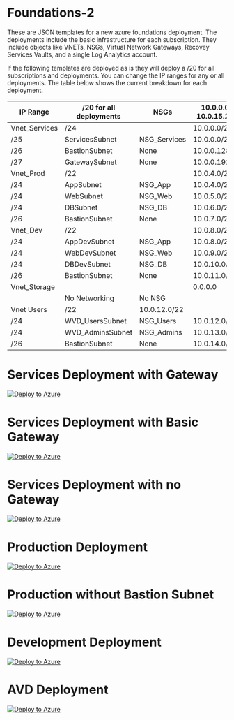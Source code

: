 # Foundations-2

These are JSON templates for a new azure foundations deployment.  The deployments include the basic infrastructure for each subscription.  They include objects like VNETs, NSGs, Virtual Network Gateways, Recovey Services Vaults, and a single Log Analytics account.

If the following templates are deployed as is they will deploy a /20 for all subscriptions and deployments.  You can change the IP ranges for any or all deployments.  The table below shows the current breakdown for each deployment. 

| IP Range |	/20 for all deployments |	NSGs |	10.0.0.0-10.0.15.255 |
| -------- | ------------------------ | ---- | --------------------- |
|  Vnet_Services |	/24 | |	10.0.0.0/24 |
| /25 |	ServicesSubnet | NSG_Services |	10.0.0.0/25 |
| /26 |	BastionSubnet |	None |	10.0.0.128/26 |
| /27 |	GatewaySubnet |	None |	10.0.0.192/27 |
| Vnet_Prod |	/22 | |		10.0.4.0/22 |
| /24 |	AppSubnet |	NSG_App |	10.0.4.0/24 |
| /24 |	WebSubnet |	NSG_Web |	10.0.5.0/24 |
| /24 |	DBSubnet |	NSG_DB |	10.0.6.0/24 |
| /26 |	BastionSubnet |	None |	10.0.7.0/26 |
| Vnet_Dev |	/22 | |		10.0.8.0/22 |
| /24 |	AppDevSubnet |	NSG_App |	10.0.8.0/24 |
| /24 |	WebDevSubnet |	NSG_Web |	10.0.9.0/24 |
| /24 |	DBDevSubnet |	NSG_DB |	10.0.10.0/24 |
| /26 |	BastionSubnet |	None |	10.0.11.0/26 |
| Vnet_Storage | | |			0.0.0.0 |
|	 | No Networking |	No NSG	|
| Vnet Users |	/22 |		10.0.12.0/22 |
| /24 |	WVD_UsersSubnet |	NSG_Users |	10.0.12.0/24 |
| /24 |	WVD_AdminsSubnet |	NSG_Admins |	10.0.13.0/24 |
| /26 |	BastionSubnet |	None |	10.0.14.0/26 |

# Services Deployment with Gateway

[![Deploy to Azure](https://aka.ms/deploytoazurebutton)](https://portal.azure.com/#create/Microsoft.Template/uri/https%3A%2F%2Fraw.githubusercontent.com%2Ftoddnelson5%2FFoundations-2%2Fmain%2Fservicesdeploy.json)

# Services Deployment with Basic Gateway

[![Deploy to Azure](https://aka.ms/deploytoazurebutton)](https://portal.azure.com/#create/Microsoft.Template/uri/https%3A%2F%2Fraw.githubusercontent.com%2Ftoddnelson5%2FFoundations-2%2Fmain%2FservicesbasicGWdeploy.json)

# Services Deployment with no Gateway

[![Deploy to Azure](https://aka.ms/deploytoazurebutton)](https://portal.azure.com/#create/Microsoft.Template/uri/https%3A%2F%2Fraw.githubusercontent.com%2Ftoddnelson5%2FFoundations-2%2Fmain%2FservicesnoGWdeploy.json)

# Production Deployment

[![Deploy to Azure](https://aka.ms/deploytoazurebutton)](https://portal.azure.com/#create/Microsoft.Template/uri/https%3A%2F%2Fraw.githubusercontent.com%2Ftoddnelson5%2FFoundations-2%2Fmain%2Fproddeploy.json)

# Production without Bastion Subnet

[![Deploy to Azure](https://aka.ms/deploytoazurebutton)](https://portal.azure.com/#create/Microsoft.Template/uri/https%3A%2F%2Fraw.githubusercontent.com%2Ftoddnelson5%2FFoundations-2%2Fmain%2Fprodnobastiondeploy.json)

# Development Deployment

[![Deploy to Azure](https://aka.ms/deploytoazurebutton)](https://portal.azure.com/#create/Microsoft.Template/uri/https%3A%2F%2Fraw.githubusercontent.com%2Ftoddnelson5%2FFoundations-2%2Fmain%2Fdevdeploy.json)

# AVD Deployment

[![Deploy to Azure](https://aka.ms/deploytoazurebutton)](https://portal.azure.com/#create/Microsoft.Template/uri/https%3A%2F%2Fraw.githubusercontent.com%2Ftoddnelson5%2FFoundations-2%2Fmain%2Favddeploy.json)










